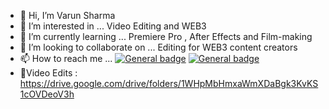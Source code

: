 - 👋 Hi, I’m Varun Sharma
- 👀 I’m interested in ... Video Editing and WEB3 
- 🌱 I’m currently learning ... Premiere Pro , After Effects and Film-making 
- 💞️ I’m looking to collaborate on ... Editing for WEB3 content creators 
- 📫 How to reach me ...  [![General badge](	https://img.shields.io/badge/Twitter-1DA1F2?style=for-the-badge&logo=twitter&logoColor=white)](https://twitter.com/Varun_not_Dhwn)
 [![General badge](https://img.shields.io/badge/Instagram-E4405F?style=for-the-badge&logo=instagram&logoColor=white)](https://instagram.com/throughvarunslens/)
- 🔨Video Edits : https://drive.google.com/drive/folders/1WHpMbHmxaWmXDaBgk3KvKS1cOVDeoV3h

<!---
varun-shrma/varun-shrma is a ✨ special ✨ repository because its `README.md` (this file) appears on your GitHub profile.
You can click the Preview link to take a look at your changes.
--->

